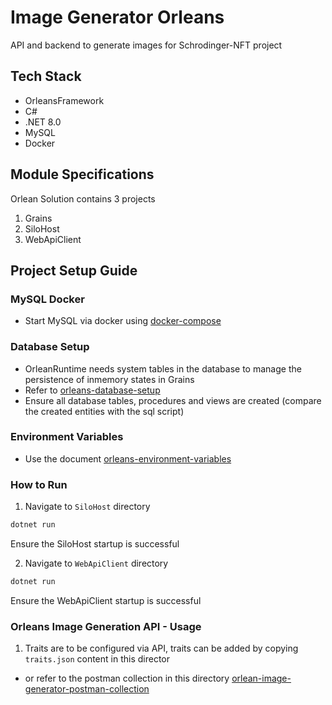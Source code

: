 # Image Generator Orleans

API and backend to generate images for Schrodinger-NFT project

## Tech Stack

- OrleansFramework
- C#
- .NET 8.0
- MySQL
- Docker

## Module Specifications

Orlean Solution contains 3 projects
1. Grains
2. SiloHost
3. WebApiClient


## Project Setup Guide

### MySQL Docker

- Start MySQL via docker using [docker-compose](./setup-guide/database/docker-compose.yml)

### Database Setup

- OrleanRuntime needs system tables in the database to manage the persistence of inmemory states in Grains
- Refer to [orleans-database-setup](./setup-guide/database/orleans-database-setup.MD)
- Ensure all database tables, procedures and views are created (compare the created entities with the sql script)

### Environment Variables

- Use the document [orleans-environment-variables](./setup-guide/orleans-environment-variables.MD)

### How to Run

1. Navigate to `SiloHost` directory

```sh
dotnet run
```

Ensure the SiloHost startup is successful

2. Navigate to `WebApiClient` directory

```sh
dotnet run
```

Ensure the WebApiClient startup is successful


### Orleans Image Generation API - Usage

1. Traits are to be configured via API, traits can be added by copying `traits.json` content in this director

- or refer to the postman collection in this directory
[orlean-image-generator-postman-collection](./setup-guide/postman/Orlean%20Image%20Generator.postman_collection.json)
